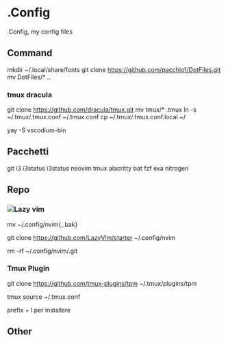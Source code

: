 # .Config

.Config, my config files

## Command

mkdir ~/.local/share/fonts
git clone <https://github.com/pacchio1/DotFiles.git>
mv DotFiles/* ..

### tmux dracula

git clone <https://github.com/dracula/tmux.git>
mv tmux/* .tmux
ln -s ~/.tmux/.tmux.conf ~/.tmux.conf
cp ~/.tmux/.tmux.conf.local ~/

yay -S vscodium-bin

## Pacchetti

git i3 i3status i3status neovim tmux alacritty bat fzf exa nitrogen

## Repo

### ![Lazy vim](https://www.lazyvim.org/)

mv ~/.config/nvim{,.bak}

git clone <https://github.com/LazyVim/starter> ~/.config/nvim

rm -rf ~/.config/nvim/.git

### Tmux Plugin

git clone <https://github.com/tmux-plugins/tpm> ~/.tmux/plugins/tpm

tmux source ~/.tmux.conf

prefix + I per installare

## Other
